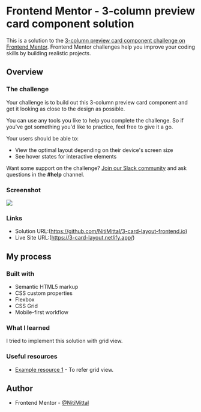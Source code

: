# Frontend Mentor - 3-column preview card component solution

This is a solution to the [3-column preview card component challenge on Frontend Mentor](https://www.frontendmentor.io/challenges/3column-preview-card-component-pH92eAR2-). Frontend Mentor challenges help you improve your coding skills by building realistic projects.

## Overview

### The challenge

Your challenge is to build out this 3-column preview card component and get it looking as close to the design as possible.

You can use any tools you like to help you complete the challenge. So if you've got something you'd like to practice, feel free to give it a go.

Your users should be able to:

- View the optimal layout depending on their device's screen size
- See hover states for interactive elements

Want some support on the challenge? [Join our Slack community](https://www.frontendmentor.io/slack) and ask questions in the **#help** channel.

### Screenshot

![](.images/screenshot.jpg)

### Links

- Solution URL:(https://github.com/NitiMittal/3-card-layout-frontend.io)
- Live Site URL:(https://3-card-layout.netlify.app/)

## My process

### Built with

- Semantic HTML5 markup
- CSS custom properties
- Flexbox
- CSS Grid
- Mobile-first workflow

### What I learned

I tried to implement this solution with grid view.

### Useful resources

- [Example resource 1](https://www.w3schools.com) - To refer grid view.

## Author

- Frontend Mentor - [@NitiMittal](https://www.frontendmentor.io/profile/NitiMittal)
